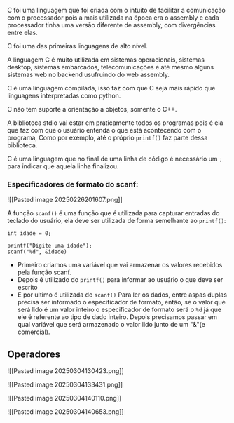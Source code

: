 C foi uma linguagem que foi criada com o intuito de facilitar a comunicação com o processador pois a mais utilizada na época era o assembly e cada processador tinha uma versão diferente de assembly, com divergências entre elas.




C foi uma das primeiras linguagens de alto nível.

A linguagem C é muito utilizada em sistemas operacionais, sistemas desktop, sistemas embarcados, telecomunicações e até mesmo alguns sistemas web no backend usufruindo do web assembly.

C é uma linguagem compilada, isso faz com que C seja mais rápido que linguagens interpretadas como python.

C não tem suporte a orientação a objetos, somente o C++.

A biblioteca stdio vai estar em praticamente todos os programas pois é ela que faz com que o usuário entenda o que está acontecendo com o programa, Como por exemplo, até o próprio `printf()` faz parte dessa biblioteca.

C é uma linguagem que no final de uma linha de código é necessário um `;` para indicar que aquela linha finalizou.

### Especificadores de formato do scanf:

![[Pasted image 20250226201607.png]]

A função `scanf()` é uma função que é utilizada para capturar entradas do teclado do usuário, ela deve ser utilizada de forma semelhante ao `printf()`:
```
int idade = 0;

printf("Digite uma idade");
scanf("%d", &idade)
```
- Primeiro criamos uma variável que vai armazenar os valores recebidos pela função scanf. 
- Depois é utilizado do `printf()` para informar ao usuário o que deve ser escrito
- E por ultimo é utilizada do `scanf()` Para ler os dados, entre aspas duplas precisa ser informado o especificador de formato, então, se o valor que será lido é um valor inteiro o especificador de formato será o `%d` já que ele é referente ao tipo de dado inteiro. Depois precisamos passar em qual variável que será armazenado o valor lido junto de um "&"(e comercial).


## Operadores

![[Pasted image 20250304130423.png]]

![[Pasted image 20250304133431.png]]

![[Pasted image 20250304140110.png]]


![[Pasted image 20250304140653.png]]



















